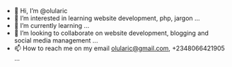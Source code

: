 - 👋 Hi, I’m @olularic
- 👀 I’m interested in learning website development, php, jargon ...
- 🌱 I’m currently learning ...
- 💞️ I’m looking to collaborate on website development, blogging and social media management ...
- 📫 How to reach me on my email olularic@gmail.com, +2348066421905 ...

<!---
olularic/olularic is a ✨ special ✨ repository because its `README.md` (this file) appears on your GitHub profile.
You can click the Preview link to take a look at your changes.
--->
